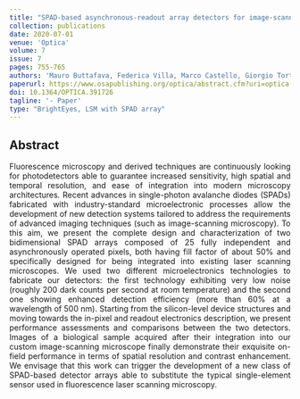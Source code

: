 ```yaml
---
title: "SPAD-based asynchronous-readout array detectors for image-scanning microscopy"
collection: publications
date: 2020-07-01
venue: 'Optica'
volume: 7
issue: 7
pages: 755-765
authors: 'Mauro Buttafava, Federica Villa, Marco Castello, Giorgio Tortarolo, Enrico Conca, Mirko Sanzaro, Simonluca Piazza, Paolo Bianchini, Alberto Diaspro, Franco Zappa, Giuseppe Vicidomini, Alberto Tosi'
paperurl: https://www.osapublishing.org/optica/abstract.cfm?uri=optica-7-7-755
doi: 10.1364/OPTICA.391726
tagline: '- Paper'
type: "BrightEyes, LSM with SPAD array"
---
```


<h2> Abstract </h2>
<p align= "justify">
Fluorescence microscopy and derived techniques are continuously looking for photodetectors able to guarantee increased sensitivity, high spatial and temporal resolution, and ease of integration into modern microscopy architectures. Recent advances in single-photon avalanche diodes (SPADs) fabricated with industry-standard microelectronic processes allow the development of new detection systems tailored to address the requirements of advanced imaging techniques (such as image-scanning microscopy). To this aim, we present the complete design and characterization of two bidimensional SPAD arrays composed of 25 fully independent and asynchronously operated pixels, both having fill factor of about 50% and specifically designed for being integrated into existing laser scanning microscopes. We used two different microelectronics technologies to fabricate our detectors: the first technology exhibiting very low noise (roughly 200 dark counts per second at room temperature) and the second one showing enhanced detection efficiency (more than 60% at a wavelength of 500 nm). Starting from the silicon-level device structures and moving towards the in-pixel and readout electronics description, we present performance assessments and comparisons between the two detectors. Images of a biological sample acquired after their integration into our custom image-scanning microscope finally demonstrate their exquisite on-field performance in terms of spatial resolution and contrast enhancement. We envisage that this work can trigger the development of a new class of SPAD-based detector arrays able to substitute the typical single-element sensor used in fluorescence laser scanning microscopy.
  
  
 
